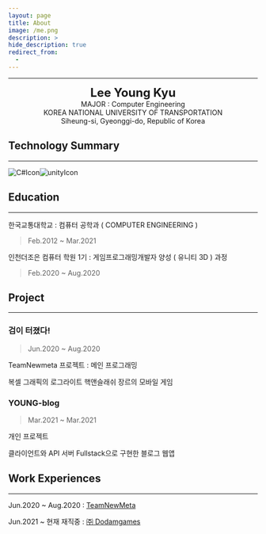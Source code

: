```yaml
---
layout: page
title: About
image: /me.png
description: >
hide_description: true
redirect_from:
  -
---
```


---

<center>
<span style=
"font-size:170%;
font-weight:bold">
Lee Young Kyu
</span>
</center>

<center>MAJOR : Computer Engineering</center>

<center>KOREA NATIONAL UNIVERSITY OF TRANSPORTATION</center>

<center> Siheung-si, Gyeonggi-do, Republic of Korea</center>

## Technology Summary

---

![C#Icon](https://camo.githubusercontent.com/5a6066cb6799454e110eb8af45ce93881f56d4477268103786dc03730dff40ad/68747470733a2f2f696d672e736869656c64732e696f2f62616467652f2d432532332532302d626c61636b3f7374796c653d666c6174266c6f676f3d432532305368617270)![unityIcon](https://camo.githubusercontent.com/a8fb97f7736e01291a14f303fe5a6827e149623acfd6807cf39df55969455975/68747470733a2f2f696d672e736869656c64732e696f2f62616467652f756e6974792532302d2532333030303030302e7376673f267374796c653d666c6174266c6f676f3d756e697479266c6f676f436f6c6f723d7768697465)

## Education

---

한국교통대학교 : 컴퓨터 공학과 ( COMPUTER ENGINEERING )

> Feb.2012 ~ Mar.2021

인천더조은 컴퓨터 학원 1기 : 게임프로그래밍개발자 양성 ( 유니티 3D ) 과정

> Feb.2020 ~ Aug.2020

## Project

---

### 검이 터졌다!

> Jun.2020 ~ Aug.2020

TeamNewmeta 프로젝트 : 메인 프로그래밍

복셀 그래픽의 로그라이트 핵앤슬래쉬 장르의 모바일 게임

### YOUNG-blog

> Mar.2021 ~ Mar.2021

개인 프로젝트

클라이언트와 API 서버 Fullstack으로 구현한 블로그 웹앱

## Work Experiences

---

Jun.2020 ~ Aug.2020 : [TeamNewMeta](https://bit.ly/3cBRDqN)

Jun.2021 ~ 현재 재직중 : [㈜ Dodamgames](http://www.dodamgames.com/)
